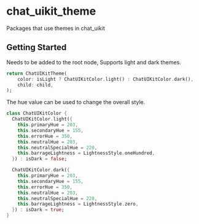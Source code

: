 # chat_uikit_theme

Packages that use themes in chat_uikit

## Getting Started

Needs to be added to the root node, Supports light and dark themes.

```dart
return ChatUIKitTheme(
    color: isLight ? ChatUIKitColor.light() : ChatUIKitColor.dark(),
    child: child,
);
```

The hue value can be used to change the overall style.

```dart
class ChatUIKitColor {
  ChatUIKitColor.light({
    this.primaryHue = 203,
    this.secondaryHue = 155,
    this.errorHue = 350,
    this.neutralHue = 203,
    this.neutralSpecialHue = 220,
    this.barrageLightness = LightnessStyle.oneHundred,
  }) : isDark = false;

  ChatUIKitColor.dark({
    this.primaryHue = 203,
    this.secondaryHue = 155,
    this.errorHue = 350,
    this.neutralHue = 203,
    this.neutralSpecialHue = 220,
    this.barrageLightness = LightnessStyle.zero,
  }) : isDark = true;
}

```
